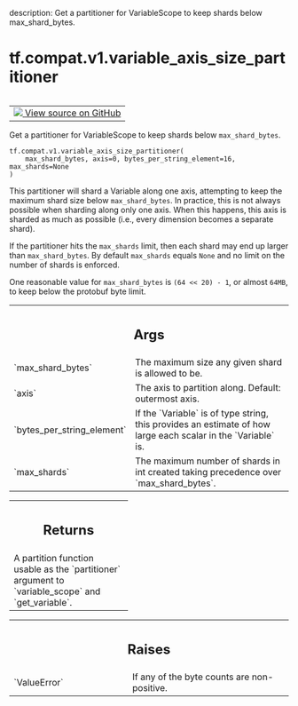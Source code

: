 description: Get a partitioner for VariableScope to keep shards below max_shard_bytes.

<div itemscope itemtype="http://developers.google.com/ReferenceObject">
<meta itemprop="name" content="tf.compat.v1.variable_axis_size_partitioner" />
<meta itemprop="path" content="Stable" />
</div>

# tf.compat.v1.variable_axis_size_partitioner

<!-- Insert buttons and diff -->

<table class="tfo-notebook-buttons tfo-api nocontent" align="left">
<td>
  <a target="_blank" href="https://github.com/tensorflow/tensorflow/blob/r2.2/tensorflow/python/ops/partitioned_variables.py#L71-L154">
    <img src="https://www.tensorflow.org/images/GitHub-Mark-32px.png" />
    View source on GitHub
  </a>
</td>
</table>



Get a partitioner for VariableScope to keep shards below `max_shard_bytes`.

<pre class="devsite-click-to-copy prettyprint lang-py tfo-signature-link">
<code>tf.compat.v1.variable_axis_size_partitioner(
    max_shard_bytes, axis=0, bytes_per_string_element=16, max_shards=None
)
</code></pre>



<!-- Placeholder for "Used in" -->

This partitioner will shard a Variable along one axis, attempting to keep
the maximum shard size below `max_shard_bytes`.  In practice, this is not
always possible when sharding along only one axis.  When this happens,
this axis is sharded as much as possible (i.e., every dimension becomes
a separate shard).

If the partitioner hits the `max_shards` limit, then each shard may end up
larger than `max_shard_bytes`. By default `max_shards` equals `None` and no
limit on the number of shards is enforced.

One reasonable value for `max_shard_bytes` is `(64 << 20) - 1`, or almost
`64MB`, to keep below the protobuf byte limit.

<!-- Tabular view -->
 <table class="responsive fixed orange">
<colgroup><col width="214px"><col></colgroup>
<tr><th colspan="2"><h2 class="add-link">Args</h2></th></tr>

<tr>
<td>
`max_shard_bytes`
</td>
<td>
The maximum size any given shard is allowed to be.
</td>
</tr><tr>
<td>
`axis`
</td>
<td>
The axis to partition along.  Default: outermost axis.
</td>
</tr><tr>
<td>
`bytes_per_string_element`
</td>
<td>
If the `Variable` is of type string, this provides
an estimate of how large each scalar in the `Variable` is.
</td>
</tr><tr>
<td>
`max_shards`
</td>
<td>
The maximum number of shards in int created taking precedence
over `max_shard_bytes`.
</td>
</tr>
</table>



<!-- Tabular view -->
 <table class="responsive fixed orange">
<colgroup><col width="214px"><col></colgroup>
<tr><th colspan="2"><h2 class="add-link">Returns</h2></th></tr>
<tr class="alt">
<td colspan="2">
A partition function usable as the `partitioner` argument to
`variable_scope` and `get_variable`.
</td>
</tr>

</table>



<!-- Tabular view -->
 <table class="responsive fixed orange">
<colgroup><col width="214px"><col></colgroup>
<tr><th colspan="2"><h2 class="add-link">Raises</h2></th></tr>

<tr>
<td>
`ValueError`
</td>
<td>
If any of the byte counts are non-positive.
</td>
</tr>
</table>

